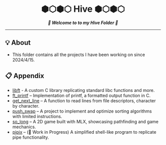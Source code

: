 <h1 align="center">
	⬢⬡⬢⬡ Hive ⬢⬡⬢⬡
</h1>

<p align="center">
	<b><i>🐝 Welcome to to my Hive Folder 🐝</i></b><br>
</p>

<!-- <p align="center">
	<img alt="GitHub code size in bytes" src="https://img.shields.io/github/languages/code-size/surfi89/ft_printf?color=lightblue" />
	<img alt="Number of lines of code" src="https://img.shields.io/tokei/lines/github/surfi89/ft_printf?color=critical" />
	<img alt="Code language count" src="https://img.shields.io/github/languages/count/surfi89/ft_printf?color=yellow" />
	<img alt="GitHub top language" src="https://img.shields.io/github/languages/top/surfi89/ft_printf?color=blue" />
	<img alt="GitHub last commit" src="https://img.shields.io/github/last-commit/surfi89/ft_printf?color=green" />
</p> -->

<!-- <h3 align="center">
	<a href="#%EF%B8%8F-about">About</a>
	<span>   |   </span>
	<a href="#-Appendix">Appendix</a>
</h3> -->

---

## 💡 About

- This folder contains all the projects I have been working on since 2024/4/15.


## 📋 Appendix

- [libft](https://github.com/LeeRichi/Hive/blob/master/libft/READM.md) - A custom C library replicating standard libc functions and more.
- [ft_printf](https://github.com/LeeRichi/Hive/blob/master/ft_printf/READM.md) – Implementation of printf, a formatted output function in C.
- [get_next_line](https://github.com/LeeRichi/Hive/tree/master/get_next_line/README.md) – A function to read lines from file descriptors, character by character.
- [push_swap](https://github.com/LeeRichi/Hive/tree/master/push_swap/README.md) – A project to implement and optimize sorting algorithms with limited instructions.
- [so_long](https://github.com/LeeRichi/Hive/tree/master/so_long/REAME.md) – A 2D game built with MLX, showcasing pathfinding and game mechanics.
- [pipix](https://github.com/LeeRichi/Hive/tree/master/pipex) – (🚧 Work in Progress) A simplified shell-like program to replicate pipe functionality.
